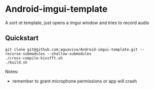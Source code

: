 # Android-imgui-template

A sort ot template, just opens a imgui window and tries to record audio


## Quickstart

```
git clone git@github.com:aguaviva/Android-imgui-template.git --recurse-submodules --shallow-submodules
./cross-compile-kissfft.sh
./build.sh
```
Notes:
- remember to grant microphone permissions or app will crash

